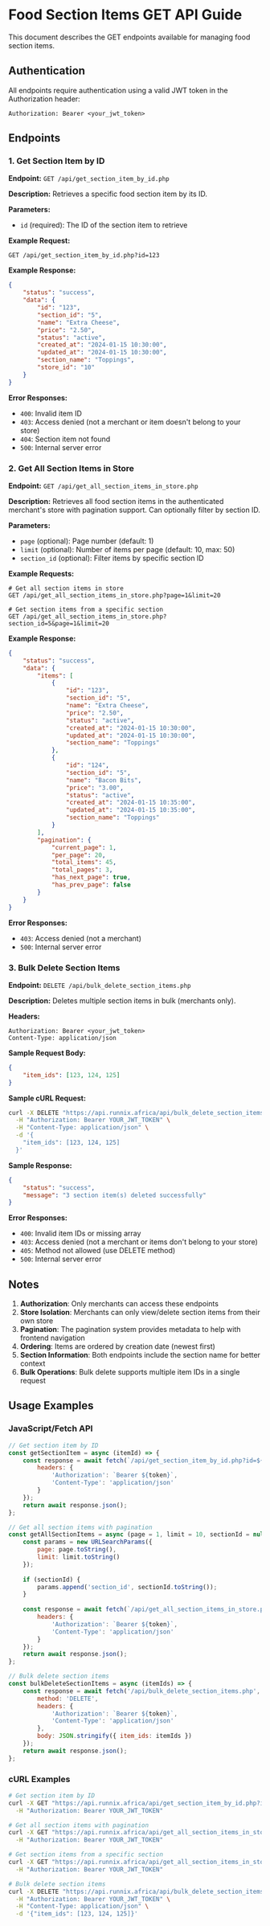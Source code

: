 # Food Section Items GET API Guide

This document describes the GET endpoints available for managing food section items.

## Authentication

All endpoints require authentication using a valid JWT token in the Authorization header:
```
Authorization: Bearer <your_jwt_token>
```

## Endpoints

### 1. Get Section Item by ID

**Endpoint:** `GET /api/get_section_item_by_id.php`

**Description:** Retrieves a specific food section item by its ID.

**Parameters:**
- `id` (required): The ID of the section item to retrieve

**Example Request:**
```
GET /api/get_section_item_by_id.php?id=123
```

**Example Response:**
```json
{
    "status": "success",
    "data": {
        "id": "123",
        "section_id": "5",
        "name": "Extra Cheese",
        "price": "2.50",
        "status": "active",
        "created_at": "2024-01-15 10:30:00",
        "updated_at": "2024-01-15 10:30:00",
        "section_name": "Toppings",
        "store_id": "10"
    }
}
```

**Error Responses:**
- `400`: Invalid item ID
- `403`: Access denied (not a merchant or item doesn't belong to your store)
- `404`: Section item not found
- `500`: Internal server error

### 2. Get All Section Items in Store

**Endpoint:** `GET /api/get_all_section_items_in_store.php`

**Description:** Retrieves all food section items in the authenticated merchant's store with pagination support. Can optionally filter by section ID.

**Parameters:**
- `page` (optional): Page number (default: 1)
- `limit` (optional): Number of items per page (default: 10, max: 50)
- `section_id` (optional): Filter items by specific section ID

**Example Requests:**
```
# Get all section items in store
GET /api/get_all_section_items_in_store.php?page=1&limit=20

# Get section items from a specific section
GET /api/get_all_section_items_in_store.php?section_id=5&page=1&limit=20
```

**Example Response:**
```json
{
    "status": "success",
    "data": {
        "items": [
            {
                "id": "123",
                "section_id": "5",
                "name": "Extra Cheese",
                "price": "2.50",
                "status": "active",
                "created_at": "2024-01-15 10:30:00",
                "updated_at": "2024-01-15 10:30:00",
                "section_name": "Toppings"
            },
            {
                "id": "124",
                "section_id": "5",
                "name": "Bacon Bits",
                "price": "3.00",
                "status": "active",
                "created_at": "2024-01-15 10:35:00",
                "updated_at": "2024-01-15 10:35:00",
                "section_name": "Toppings"
            }
        ],
        "pagination": {
            "current_page": 1,
            "per_page": 20,
            "total_items": 45,
            "total_pages": 3,
            "has_next_page": true,
            "has_prev_page": false
        }
    }
}
```

**Error Responses:**
- `403`: Access denied (not a merchant)
- `500`: Internal server error

### 3. Bulk Delete Section Items

**Endpoint:** `DELETE /api/bulk_delete_section_items.php`

**Description:** Deletes multiple section items in bulk (merchants only).

**Headers:**
```
Authorization: Bearer <your_jwt_token>
Content-Type: application/json
```

**Sample Request Body:**
```json
{
    "item_ids": [123, 124, 125]
}
```

**Sample cURL Request:**
```bash
curl -X DELETE "https://api.runnix.africa/api/bulk_delete_section_items.php" \
  -H "Authorization: Bearer YOUR_JWT_TOKEN" \
  -H "Content-Type: application/json" \
  -d '{
    "item_ids": [123, 124, 125]
  }'
```

**Sample Response:**
```json
{
    "status": "success",
    "message": "3 section item(s) deleted successfully"
}
```

**Error Responses:**
- `400`: Invalid item IDs or missing array
- `403`: Access denied (not a merchant or items don't belong to your store)
- `405`: Method not allowed (use DELETE method)
- `500`: Internal server error

## Notes

1. **Authorization**: Only merchants can access these endpoints
2. **Store Isolation**: Merchants can only view/delete section items from their own store
3. **Pagination**: The pagination system provides metadata to help with frontend navigation
4. **Ordering**: Items are ordered by creation date (newest first)
5. **Section Information**: Both endpoints include the section name for better context
6. **Bulk Operations**: Bulk delete supports multiple item IDs in a single request

## Usage Examples

### JavaScript/Fetch API

```javascript
// Get section item by ID
const getSectionItem = async (itemId) => {
    const response = await fetch(`/api/get_section_item_by_id.php?id=${itemId}`, {
        headers: {
            'Authorization': `Bearer ${token}`,
            'Content-Type': 'application/json'
        }
    });
    return await response.json();
};

// Get all section items with pagination
const getAllSectionItems = async (page = 1, limit = 10, sectionId = null) => {
    const params = new URLSearchParams({
        page: page.toString(),
        limit: limit.toString()
    });
    
    if (sectionId) {
        params.append('section_id', sectionId.toString());
    }
    
    const response = await fetch(`/api/get_all_section_items_in_store.php?${params}`, {
        headers: {
            'Authorization': `Bearer ${token}`,
            'Content-Type': 'application/json'
        }
    });
    return await response.json();
};

// Bulk delete section items
const bulkDeleteSectionItems = async (itemIds) => {
    const response = await fetch('/api/bulk_delete_section_items.php', {
        method: 'DELETE',
        headers: {
            'Authorization': `Bearer ${token}`,
            'Content-Type': 'application/json'
        },
        body: JSON.stringify({ item_ids: itemIds })
    });
    return await response.json();
};
```

### cURL Examples

```bash
# Get section item by ID
curl -X GET "https://api.runnix.africa/api/get_section_item_by_id.php?id=123" \
  -H "Authorization: Bearer YOUR_JWT_TOKEN"

# Get all section items with pagination
curl -X GET "https://api.runnix.africa/api/get_all_section_items_in_store.php?page=1&limit=20" \
  -H "Authorization: Bearer YOUR_JWT_TOKEN"

# Get section items from a specific section
curl -X GET "https://api.runnix.africa/api/get_all_section_items_in_store.php?section_id=5&page=1&limit=20" \
  -H "Authorization: Bearer YOUR_JWT_TOKEN"

# Bulk delete section items
curl -X DELETE "https://api.runnix.africa/api/bulk_delete_section_items.php" \
  -H "Authorization: Bearer YOUR_JWT_TOKEN" \
  -H "Content-Type: application/json" \
  -d '{"item_ids": [123, 124, 125]}'
```
